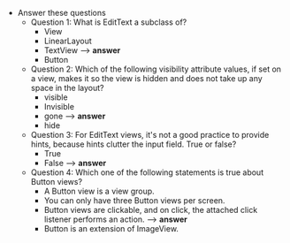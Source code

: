 * Answer these questions
    * Question 1: What is EditText a subclass of?
        - View
        - LinearLayout
        - TextView --> **answer**
        - Button
    * Question 2: Which of the following visibility attribute values, if set on a view, makes it so the view is hidden and does not take up any space in the layout?
        - visible
        - Invisible
        - gone --> **answer**
        - hide
    * Question 3: For EditText views, it's not a good practice to provide hints, because hints clutter the input field. True or false?
        - True
        - False --> **answer**
    * Question 4: Which one of the following statements is true about Button views?
        - A Button view is a view group.
        - You can only have three Button views per screen.
        - Button views are clickable, and on click, the attached click listener performs an action. --> **answer**
        - Button is an extension of ImageView.